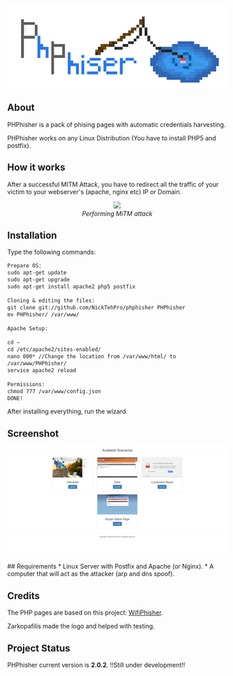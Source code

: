 <p align="center"><img src="https://raw.githubusercontent.com/NickTehPro/PHPhisher/master/logo.png" /></p>

## About
PHPhisher is a pack of phising pages with automatic credentials harvesting.

PHPhisher works on any Linux Distribution (You have to install PHP5 and postfix).

## How it works
After a successful MITM Attack, you have to redirect all the traffic of your victim to your webserver's (apache, nginx etc) IP or Domain.

<p align="center"><img width="70%" src="https://fak3r.com/2015/owasp-man_in_the_middle.jpg" /><br /><i>Performing MiTM attack</i></p>

## Installation 
Type the following commands:
```
Prepare OS:
sudo apt-get update
sudo apt-get upgrade
sudo apt-get install apache2 php5 postfix 

Cloning & editing the files:
git clone git://github.com/NickTehPro/phphisher PHPhisher 
mv PHPhisher/ /var/www/ 

Apache Setup:

cd ~
cd /etc/apache2/sites-enabled/
nano 000* //Change the location from /var/www/html/ to /var/www/PHPhisher/
service apache2 reload

Permissions:
chmod 777 /var/www/config.json
DONE!
```
After installing everything, run the wizard.
## Screenshot
<p align="center"><img src="https://raw.githubusercontent.com/NickTehPro/PHPhisher/master/Demo.png" /></p>
## Requirements
* Linux Server with Postfix and Apache (or Nginx). 
* A computer that will act as the attacker (arp and dns spoof).

## Credits
The PHP pages are based on this project: <a
href="https://github.com/sophron/wifiphisher">WifiPhisher</a>. 

Zarkopafilis made the logo and helped with testing.

## Project Status 
PHPhisher current version is **2.0.2**. !!Still under development!!